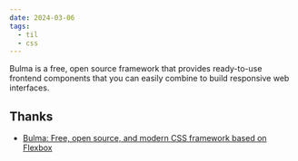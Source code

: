 ```yaml
---
date: 2024-03-06
tags:
  - til
  - css
---
```


Bulma is a free, open source framework that provides ready-to-use frontend components that you can easily combine to build responsive web interfaces.

## Thanks

- [Bulma: Free, open source, and modern CSS framework based on Flexbox](https://bulma.io/)
